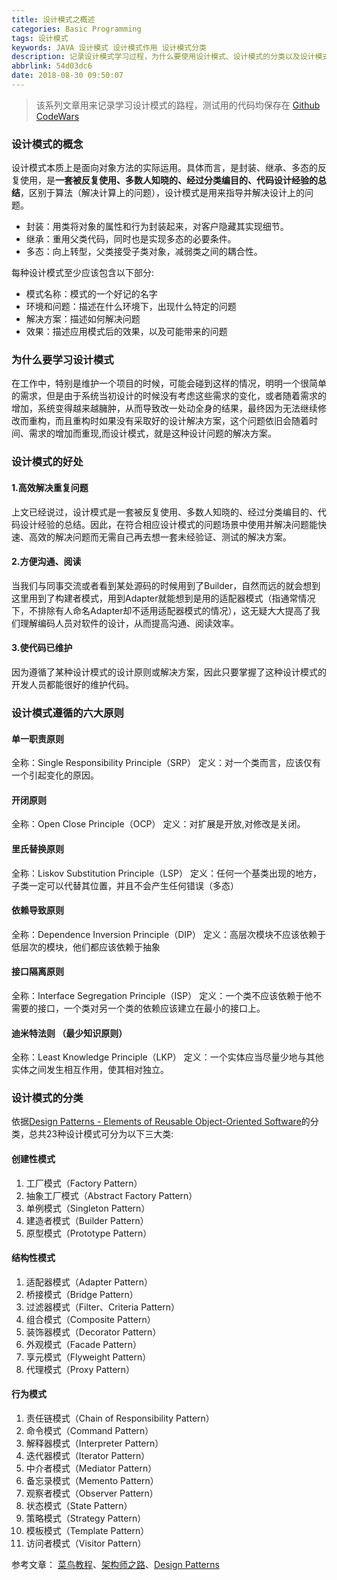 ```yaml
---
title: 设计模式之概述
categories: Basic Programming
tags: 设计模式
keywords: JAVA 设计模式 设计模式作用 设计模式分类
description: 记录设计模式学习过程，为什么要使用设计模式、设计模式的分类以及设计模式的六大基本原则
abbrlink: 54d03dc6
date: 2018-08-30 09:50:07
---
```

>该系列文章用来记录学习设计模式的路程，测试用的代码均保存在 [Github CodeWars][2bfdaa17]
### 设计模式的概念
设计模式本质上是面向对象方法的实际运用。具体而言，是封装、继承、多态的反复使用，是**一套被反复使用、多数人知晓的、经过分类编目的、代码设计经验的总结**，区别于算法（解决计算上的问题），设计模式是用来指导并解决设计上的问题。
- 封装：用类将对象的属性和行为封装起来，对客户隐藏其实现细节。
- 继承：重用父类代码，同时也是实现多态的必要条件。
- 多态：向上转型，父类接受子类对象，减弱类之间的耦合性。  
  
<!-- more -->
每种设计模式至少应该包含以下部分:
- 模式名称：模式的一个好记的名字
- 环境和问题：描述在什么环境下，出现什么特定的问题
- 解决方案：描述如何解决问题
- 效果：描述应用模式后的效果，以及可能带来的问题

### 为什么要学习设计模式
在工作中，特别是维护一个项目的时候，可能会碰到这样的情况，明明一个很简单的需求，但是由于系统当初设计的时候没有考虑这些需求的变化，或者随着需求的增加，系统变得越来越臃肿，从而导致改一处动全身的结果，最终因为无法继续修改而重构，而且重构时如果没有采取好的设计解决方案，这个问题依旧会随着时间、需求的增加而重现,而设计模式，就是这种设计问题的解决方案。
### 设计模式的好处
#### 1.高效解决重复问题 
上文已经说过，设计模式是一套被反复使用、多数人知晓的、经过分类编目的、代码设计经验的总结。因此，在符合相应设计模式的问题场景中使用并解决问题能快速、高效的解决问题而无需自己再去想一套未经验证、测试的解决方案。
#### 2.方便沟通、阅读
当我们与同事交流或者看到某处源码的时候用到了Builder，自然而远的就会想到这里用到了构建者模式，用到Adapter就能想到是用的适配器模式（指通常情况下，不排除有人命名Adapter却不适用适配器模式的情况），这无疑大大提高了我们理解编码人员对软件的设计，从而提高沟通、阅读效率。
#### 3.使代码已维护
因为遵循了某种设计模式的设计原则或解决方案，因此只要掌握了这种设计模式的开发人员都能很好的维护代码。
### 设计模式遵循的六大原则
#### 单一职责原则
全称：Single Responsibility Principle（SRP）
定义：对一个类而言，应该仅有一个引起变化的原因。
#### 开闭原则
全称：Open Close Principle（OCP）
定义：对扩展是开放,对修改是关闭。
#### 里氏替换原则
全称：Liskov Substitution Principle（LSP）
定义：任何一个基类出现的地方，子类一定可以代替其位置，并且不会产生任何错误（多态）
#### 依赖导致原则
全称：Dependence Inversion Principle（DIP）
定义：高层次模块不应该依赖于低层次的模块，他们都应该依赖于抽象
#### 接口隔离原则
全称：Interface Segregation Principle（ISP）
定义：一个类不应该依赖于他不需要的接口，一个类对另一个类的依赖应该建立在最小的接口上。
#### 迪米特法则 （最少知识原则）
全称：Least Knowledge Principle（LKP）
定义：一个实体应当尽量少地与其他实体之间发生相互作用，使其相对独立。
### 设计模式的分类
依据[Design Patterns - Elements of Reusable Object-Oriented Software][660632b1]的分类，总共23种设计模式可分为以下三大类:
#### 创建性模式
1. 工厂模式（Factory Pattern）
2. 抽象工厂模式（Abstract Factory Pattern）
3. 单例模式（Singleton Pattern）
4. 建造者模式（Builder Pattern）
5. 原型模式（Prototype Pattern）

#### 结构性模式
1. 适配器模式（Adapter Pattern）
2. 桥接模式（Bridge Pattern）
3. 过滤器模式（Filter、Criteria Pattern）
4. 组合模式（Composite Pattern）
5. 装饰器模式（Decorator Pattern）
6. 外观模式（Facade Pattern）
7. 享元模式（Flyweight Pattern）
8. 代理模式（Proxy Pattern）

#### 行为模式
1. 责任链模式（Chain of Responsibility Pattern）
2. 命令模式（Command Pattern）
3. 解释器模式（Interpreter Pattern）
4. 迭代器模式（Iterator Pattern）
5. 中介者模式（Mediator Pattern）
6. 备忘录模式（Memento Pattern）
7. 观察者模式（Observer Pattern）
8. 状态模式（State Pattern）
9. 策略模式（Strategy Pattern）
10. 模板模式（Template Pattern）
11. 访问者模式（Visitor Pattern）

参考文章：
[菜鸟教程][d1fd763e]、[架构师之路][7f00cdd9]、[Design Patterns][ff7988b6]

  [660632b1]: http://d1.amobbs.com/bbs_upload782111/files_35/ourdev_608272DMR8VS.pdf "设计模式-可复用面向对象软件基础"
  [d1fd763e]: http://www.runoob.com/design-pattern/design-pattern-tutorial.html "菜鸟教程"
  [7f00cdd9]: https://www.jianshu.com/p/40a4b195a12a "架构师之路"

  [ff7988b6]: http://d1.amobbs.com/bbs_upload782111/files_35/ourdev_608272DMR8VS.pdf "Design Patterns"





  [2bfdaa17]: https://github.com/LittleSmileMonkey/CodeWars "CodeWars项目"
